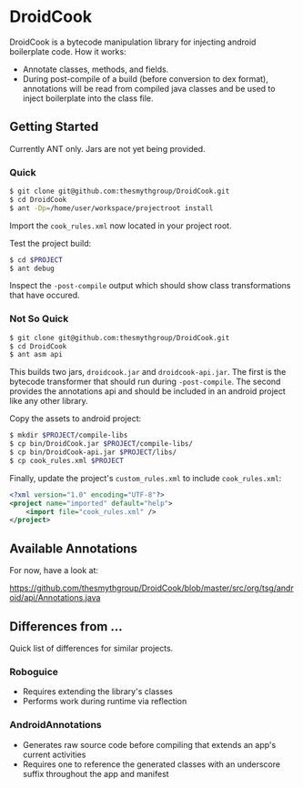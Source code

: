 # DroidCook

DroidCook is a bytecode manipulation library for injecting android boilerplate code. How it works:

* Annotate classes, methods, and fields.
* During post-compile of a build (before conversion to dex format), annotations will be read from compiled java classes and be used to inject boilerplate into the class file.

## Getting Started

Currently ANT only. Jars are not yet being provided.

### Quick

```bash
$ git clone git@github.com:thesmythgroup/DroidCook.git
$ cd DroidCook
$ ant -Dp=/home/user/workspace/projectroot install
```

Import the `cook_rules.xml` now located in your project root.

Test the project build:

```bash
$ cd $PROJECT
$ ant debug
```

Inspect the `-post-compile` output which should show class transformations that have occured.

### Not So Quick

```bash
$ git clone git@github.com:thesmythgroup/DroidCook.git
$ cd DroidCook
$ ant asm api
```

This builds two jars, `droidcook.jar` and `droidcook-api.jar`. The first is the bytecode transformer that should run during `-post-compile`. The second provides the annotations api and should be included in an android project like any other library.

Copy the assets to android project:

```bash
$ mkdir $PROJECT/compile-libs
$ cp bin/DroidCook.jar $PROJECT/compile-libs/
$ cp bin/DroidCook-api.jar $PROJECT/libs/
$ cp cook_rules.xml $PROJECT
```

Finally, update the project's `custom_rules.xml` to include `cook_rules.xml`:

```xml
<?xml version="1.0" encoding="UTF-8"?>
<project name="imported" default="help">
    <import file="cook_rules.xml" />
</project>
```

## Available Annotations

For now, have a look at:

https://github.com/thesmythgroup/DroidCook/blob/master/src/org/tsg/android/api/Annotations.java

## Differences from ...

Quick list of differences for similar projects.

### Roboguice

* Requires extending the library's classes
* Performs work during runtime via reflection

### AndroidAnnotations

* Generates raw source code before compiling that extends an app's current activities
* Requires one to reference the generated classes with an underscore suffix throughout the app and manifest